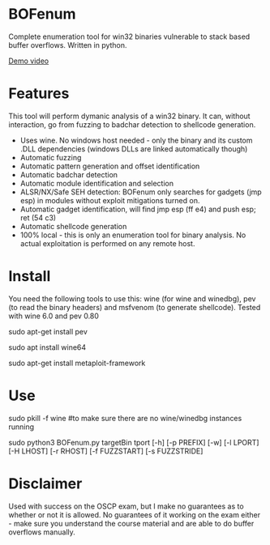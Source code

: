 # BOFenum
Complete enumeration tool for win32 binaries vulnerable to stack based buffer overflows. Written in python.

[Demo video](https://www.youtube.com/watch?v=nGJCwNO5Y-I)

# Features
This tool will perform dymanic analysis of a win32 binary. It can, without interaction, go from fuzzing to badchar detection to shellcode generation. 
- Uses wine. No windows host needed - only the binary and its custom .DLL dependencies (windows DLLs are linked automatically though)
- Automatic fuzzing
- Automatic pattern generation and offset identification
- Automatic badchar detection
- Automatic module identification and selection
- ALSR/NX/Safe SEH detection: BOFenum only searches for gadgets (jmp esp) in modules without exploit mitigations turned on.
- Automatic gadget identification, will find jmp esp (ff e4) and push esp; ret (54 c3)
- Automatic shellcode generation
- 100% local - this is only an enumeration tool for binary analysis. No actual exploitation is performed on any remote host.

# Install
You need the following tools to use this: wine (for wine and winedbg), pev (to read the binary headers) and msfvenom (to generate shellcode).
Tested with wine 6.0 and pev 0.80

sudo apt-get install pev

sudo apt install wine64

sudo apt-get install metaploit-framework

# Use
sudo pkill -f wine #to make sure there are no wine/winedbg instances running

sudo python3 BOFenum.py targetBin tport [-h] [-p PREFIX] [-w] [-l LPORT] [-H LHOST] [-r RHOST] [-f FUZZSTART] [-s FUZZSTRIDE] 

# Disclaimer
Used with success on the OSCP exam, but I make no guarantees as to whether or not it is allowed. No guarantees of it working on the exam either - make sure you  understand the course material and are able to do buffer overflows manually.

